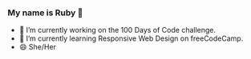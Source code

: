 ### My name is Ruby 👋
- 🔭 I’m currently working on the 100 Days of Code challenge.
- 🌱 I’m currently learning Responsive Web Design on freeCodeCamp. 
- 😄 She/Her
